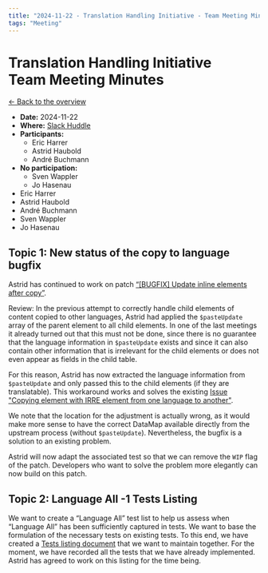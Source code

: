 ```yaml
---
title: "2024-11-22 - Translation Handling Initiative - Team Meeting Minutes"
tags: "Meeting"
---
```


# Translation Handling Initiative<br>Team Meeting Minutes

[← Back to the overview](https://notes.typo3.org/s/f3ae8fZSD)

- **Date:** 2024-11-22<br>
- **Where:** [Slack Huddle](https://app.slack.com/huddle/T024TUMLZ/C05D7UF1L8M)
- **Participants:**
    - Eric Harrer
    - Astrid Haubold
    - André Buchmann
- **No participation:**
    - Sven Wappler
    - Jo Hasenau
- Eric Harrer
- Astrid Haubold
- André Buchmann
- Sven Wappler
- Jo Hasenau

## Topic 1: New status of the copy to language bugfix

Astrid has continued to work on patch [“[BUGFIX] Update inline elements after copy”](https://review.typo3.org/c/Packages/TYPO3.CMS/+/86773).

Review: In the previous attempt to correctly handle child elements of content copied to other languages, Astrid had applied the `$pasteUpdate` array of the parent element to all child elements. In one of the last meetings it already turned out that this must not be done, since there is no guarantee that the language information in `$pasteUpdate` exists and since it can also contain other information that is irrelevant for the child elements or does not even appear as fields in the child table.

For this reason, Astrid has now extracted the language information from `$pasteUpdate` and only passed this to the child elements (if they are translatable). This workaround works and solves the existing [Issue "Copying element with IRRE element from one language to another"](https://forge.typo3.org/issues/89787).

We note that the location for the adjustment is actually wrong, as it would make more sense to have the correct DataMap available directly from the upstream process (without `$pasteUpdate`). Nevertheless, the bugfix is a solution to an existing problem.

Astrid will now adapt the associated test so that we can remove the `WIP` flag of the patch. Developers who want to solve the problem more elegantly can now build on this patch.

## Topic 2: Language All -1 Tests Listing

We want to create a “Language All” test list to help us assess when “Language All” has been sufficiently captured in tests. We want to base the formulation of the necessary tests on existing tests. To this end, we have created a [Tests listing document](https://notes.typo3.org/s/uY_kgJv4Q) that we want to maintain together. For the moment, we have recorded all the tests that we have already implemented. Astrid has agreed to work on this listing for the time being.